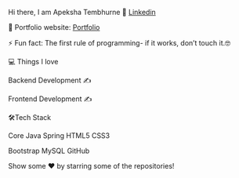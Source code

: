 Hi there, I am Apeksha Tembhurne 👋
[Linkedin](https://www.linkedin.com/in/apeksha-tembhurne/)

🎯 Portfolio website: [Portfolio](https://apekshatembhurne.netlify.app/)

⚡ Fun fact: The first rule of programming- if it works, don’t touch it.🤓

💻 Things I love

Backend Development ✍️

Frontend Development ✍️


🛠Tech Stack

Core Java Spring HTML5 CSS3

Bootstrap MySQL GitHub

Show some  ❤️  by starring some of the repositories!
